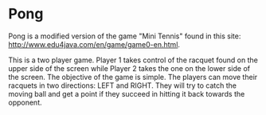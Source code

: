 # Pong

Pong is a modified version of the game "Mini Tennis" found in this site: http://www.edu4java.com/en/game/game0-en.html. 

This is a two player game. Player 1 takes control of the racquet found on the upper side of the screen while Player 2 takes the one on the lower side of the screen. The objective of the game is simple. The players can move their racquets in two directions: LEFT and RIGHT. They will try to catch the moving ball and get a point if they succeed in hitting it back towards the opponent.  
